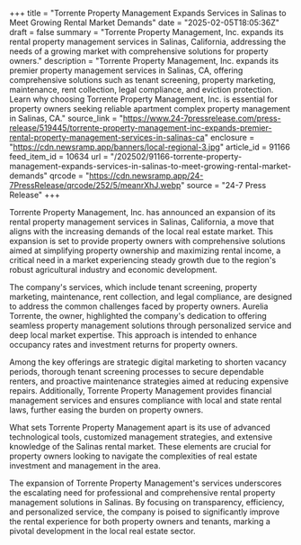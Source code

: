 +++
title = "Torrente Property Management Expands Services in Salinas to Meet Growing Rental Market Demands"
date = "2025-02-05T18:05:36Z"
draft = false
summary = "Torrente Property Management, Inc. expands its rental property management services in Salinas, California, addressing the needs of a growing market with comprehensive solutions for property owners."
description = "Torrente Property Management, Inc. expands its premier property management services in Salinas, CA, offering comprehensive solutions such as tenant screening, property marketing, maintenance, rent collection, legal compliance, and eviction protection. Learn why choosing Torrente Property Management, Inc. is essential for property owners seeking reliable apartment complex property management in Salinas, CA."
source_link = "https://www.24-7pressrelease.com/press-release/519445/torrente-property-management-inc-expands-premier-rental-property-management-services-in-salinas-ca"
enclosure = "https://cdn.newsramp.app/banners/local-regional-3.jpg"
article_id = 91166
feed_item_id = 10634
url = "/202502/91166-torrente-property-management-expands-services-in-salinas-to-meet-growing-rental-market-demands"
qrcode = "https://cdn.newsramp.app/24-7PressRelease/qrcode/252/5/meanrXhJ.webp"
source = "24-7 Press Release"
+++

<p>Torrente Property Management, Inc. has announced an expansion of its rental property management services in Salinas, California, a move that aligns with the increasing demands of the local real estate market. This expansion is set to provide property owners with comprehensive solutions aimed at simplifying property ownership and maximizing rental income, a critical need in a market experiencing steady growth due to the region's robust agricultural industry and economic development.</p><p>The company's services, which include tenant screening, property marketing, maintenance, rent collection, and legal compliance, are designed to address the common challenges faced by property owners. Aurelia Torrente, the owner, highlighted the company's dedication to offering seamless property management solutions through personalized service and deep local market expertise. This approach is intended to enhance occupancy rates and investment returns for property owners.</p><p>Among the key offerings are strategic digital marketing to shorten vacancy periods, thorough tenant screening processes to secure dependable renters, and proactive maintenance strategies aimed at reducing expensive repairs. Additionally, Torrente Property Management provides financial management services and ensures compliance with local and state rental laws, further easing the burden on property owners.</p><p>What sets Torrente Property Management apart is its use of advanced technological tools, customized management strategies, and extensive knowledge of the Salinas rental market. These elements are crucial for property owners looking to navigate the complexities of real estate investment and management in the area.</p><p>The expansion of Torrente Property Management's services underscores the escalating need for professional and comprehensive rental property management solutions in Salinas. By focusing on transparency, efficiency, and personalized service, the company is poised to significantly improve the rental experience for both property owners and tenants, marking a pivotal development in the local real estate sector.</p>